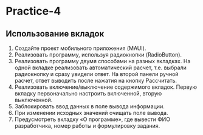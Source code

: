 # Practice-4
## Использование вкладок
1. Создайте проект мобильного приложения (MAUI).
2. Реализовать программу, используя радиокнопки (RadioButton).
3. Реализовать программу двумя способами на разных вкладках. На одной вкладке
реализовать автоматический расчет, т.е. выбрали радиокнопку и сразу увидели 
ответ. На второй панели ручной расчет, ответ выводить после нажатия на кнопку 
Рассчитать. 
4. Реализовать включение/выключение содержимого вкладок. Первую вкладку
первоначально настроить включенной, вторую выключенной.
5. Заблокировать ввод данных в поле вывода информации.
6. При изменении исходных значений очищать поле вывода.
7. Предусмотреть вкладку «О программе», где вывести ФИО разработчика, номер работы и формулировку задания.